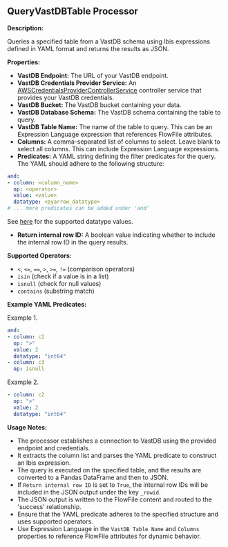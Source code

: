 ## QueryVastDBTable Processor

**Description:**

Queries a specified table from a VastDB schema using Ibis expressions defined in YAML format and returns the results as JSON.

**Properties:**

* **VastDB Endpoint:** The URL of your VastDB endpoint.
* **VastDB Credentials Provider Service:** An [AWSCredentialsProviderControllerService](https://nifi.apache.org/docs/nifi-docs/components/org.apache.nifi/nifi-aws-nar/2.0.0-M4/org.apache.nifi.processors.aws.credentials.provider.service.AWSCredentialsProviderControllerService/index.html) controller service that provides your VastDB credentials.
* **VastDB Bucket:** The VastDB bucket containing your data.
* **VastDB Database Schema:** The VastDB schema containing the table to query.
* **VastDB Table Name:** The name of the table to query. This can be an Expression Language expression that references FlowFile attributes.
* **Columns:** A comma-separated list of columns to select. Leave blank to select all columns. This can include Expression Language expressions.
* **Predicates:** A YAML string defining the filter predicates for the query. The YAML should adhere to the following structure:

```yaml
and:
- column: <column_name>
  op: <operator> 
  value: <value>
  datatype: <pyarrow_datatype>
# ... more predicates can be added under 'and'
```

See [here](https://github.com/vast-data/vastdb_sdk/blob/main/docs/predicate.md) for the supported datatype values.

* **Return internal row ID:** A boolean value indicating whether to include the internal row ID in the query results.

**Supported Operators:**

* `<`, `<=`, `==`, `>`, `>=`, `!=` (comparison operators)
* `isin` (check if a value is in a list)
* `isnull` (check for null values)
* `contains` (substring match)

**Example YAML Predicates:**

Example 1.

```yaml
and:
- column: c2
  op: ">"
  value: 2
  datatype: "int64"
- column: c3
  op: isnull
```

Example 2.

```yaml
- column: c2
  op: ">"
  value: 2
  datatype: "int64"
```

**Usage Notes:**

* The processor establishes a connection to VastDB using the provided endpoint and credentials.
* It extracts the column list and parses the YAML predicate to construct an Ibis expression.
* The query is executed on the specified table, and the results are converted to a Pandas DataFrame and then to JSON.
* If `Return internal row ID` is set to `True`, the internal row IDs will be included in the JSON output under the key `_rowid`.
* The JSON output is written to the FlowFile content and routed to the 'success' relationship.
* Ensure that the YAML predicate adheres to the specified structure and uses supported operators.
* Use Expression Language in the `VastDB Table Name` and `Columns` properties to reference FlowFile attributes for dynamic behavior. 